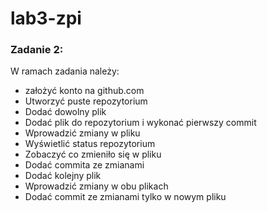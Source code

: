# lab3-zpi

### Zadanie 2:
W ramach zadania należy:
* założyć konto na github.com
* Utworzyć puste repozytorium
* Dodać dowolny plik
* Dodać plik do repozytorium i wykonać pierwszy commit
* Wprowadzić zmiany w pliku
* Wyświetlić status repozytorium
* Zobaczyć co zmieniło się w pliku
* Dodać commita ze zmianami
* Dodać kolejny plik
* Wprowadzić zmiany w obu plikach
* Dodać commit ze zmianami tylko w nowym pliku 
